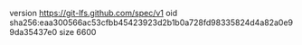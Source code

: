 version https://git-lfs.github.com/spec/v1
oid sha256:eaa300566ac53cfbb45423923d2b1b0a728fd98335824d4a82a0e99da35437e0
size 6600
